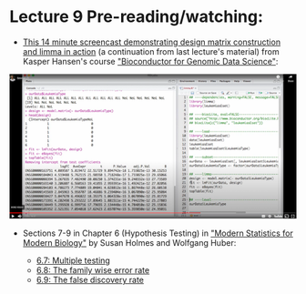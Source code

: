# Lecture 9 Pre-reading/watching:

* [This 14 minute screencast demonstrating design matrix construction and limma in action](https://www.youtube.com/embed/ZRet1oeGiUU?&start=150) (a continuation from last lecture's material) from Kasper Hansen's course ["Bioconductor for Genomic Data Science"](https://kasperdanielhansen.github.io/genbioconductor/):

<p align="center">
<a href="https://www.youtube.com/embed/ZRet1oeGiUU?&start=150"><img src="img/limmavideoscreenshot.png" alt="limma video screenshot"></a>
</p>

* Sections 7-9 in Chapter 6 (Hypothesis Testing) in ["Modern Statistics for Modern Biology"](http://web.stanford.edu/class/bios221/book/) by Susan Holmes and Wolfgang Huber:

  * [6.7: Multiple testing](https://www.huber.embl.de/msmb/06-chap.html#multiple-testing)
  * [6.8: The family wise error rate](https://www.huber.embl.de/msmb/06-chap.html#sec-testing-FWER)
  * [6.9: The false discovery rate](https://www.huber.embl.de/msmb/06-chap.html#the-false-discovery-rate)

